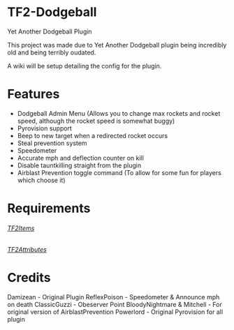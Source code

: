 # TF2-Dodgeball

Yet Another Dodgeball Plugin

This project was made due to Yet Another Dodgeball plugin being incredibly old and being terribly oudated.

A wiki will be setup detailing the config for the plugin.

# Features

- Dodgeball Admin Menu (Allows you to change max rockets and rocket speed, although the rocket speed is somewhat buggy)
- Pyrovision support
- Beep to new target when a redirected rocket occurs
- Steal prevention system
- Speedometer
- Accurate mph and deflection counter on kill
- Disable tauntkilling straight from the plugin
- Airblast Prevention toggle command (To allow for some fun for players which choose it)

# Requirements

###### [TF2Items](https://forums.alliedmods.net/showthread.php?p=1050170) ######

###### [TF2Attributes](https://forums.alliedmods.net/showthread.php?t=210221) ######

# Credits 

Damizean - Original Plugin
ReflexPoison - Speedometer & Announce mph on death
ClassicGuzzi - Obeserver Point
BloodyNightmare & Mitchell - For original version of AirblastPrevention
Powerlord - Original Pyrovision for all plugin


